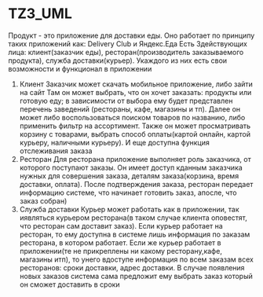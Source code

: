 # TZ3_UML
Продукт - это приложение для доставки еды. Оно работает по принципу таких приложений как: Delivery Club и Яндекс.Еда
Есть 3действующих лица: клиент(заказчик еды), ресторан(производитель заказываемого продукта), служба доставки(курьер). Укаждого из них есть свои возможности и функционал в приложении
1) Клиент
Заказчик может скачать мобильное
приложение, либо зайти на сайт
Там он может выбрать, что он хочет заказать:
продукты или готовую еду; в зависимости от выбора ему будет представлен перечень заведений (рестораны, кафе, магазины и тп). Далее он может либо воспользоваться поиском товаров по названию, либо применить фильтр на ассортимент.
Также он может просматривать корзину с товарами, выбрать способ оплаты(картой онлайн, картой курьеру, наличными курьеру). И еще доступна функция отслеживания заказа
2) Ресторан
Для ресторана приложение выполняет роль
заказчика, от которого поступают заказы.
Он имеет доступ кданным заказчика нужных
для совершения заказа, деталям заказа(корзина, время доставки, оплата). После подтверждения заказа, ресторан передает информацию системе, что начинает готовить заказ, апосле, что заказ собран)
3) Служба доставки
Курьер может работать как в приложении, так иявляться курьером ресторана(в таком случае клиента оповестят, что ресторан сам доставит заказ).
Если курьер работает на ресторан, то ему доступна в системе лишь информация по заказам ресторана, в котором работает.
Если же курьер работает в приложении(те не прикреплены ни какому ресторану,кафе, магазины итп), то унего вдоступе информация по всем заказам всех ресторанов: сроки доставки, адрес доставки. В случае появления новых заказов система сама предложит ему выбрать заказ который он сможет доставить в сроки
